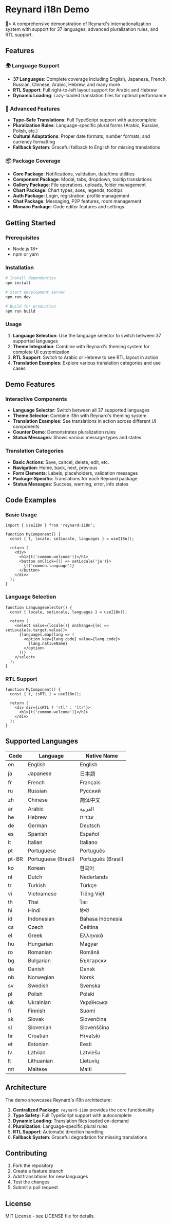 # Reynard i18n Demo

🦦> A comprehensive demonstration of Reynard's internationalization system with support for 37 languages, advanced pluralization rules, and RTL support.

## Features

### 🌍 Language Support

- **37 Languages**: Complete coverage including English, Japanese, French, Russian, Chinese, Arabic, Hebrew, and many more
- **RTL Support**: Full right-to-left layout support for Arabic and Hebrew
- **Dynamic Loading**: Lazy-loaded translation files for optimal performance

### 🎯 Advanced Features

- **Type-Safe Translations**: Full TypeScript support with autocomplete
- **Pluralization Rules**: Language-specific plural forms (Arabic, Russian, Polish, etc.)
- **Cultural Adaptations**: Proper date formats, number formats, and currency formatting
- **Fallback System**: Graceful fallback to English for missing translations

### 📦 Package Coverage

- **Core Package**: Notifications, validation, date/time utilities
- **Component Package**: Modal, tabs, dropdown, tooltip translations
- **Gallery Package**: File operations, uploads, folder management
- **Chart Package**: Chart types, axes, legends, tooltips
- **Auth Package**: Login, registration, profile management
- **Chat Package**: Messaging, P2P features, room management
- **Monaco Package**: Code editor features and settings

## Getting Started

### Prerequisites

- Node.js 18+
- npm or yarn

### Installation

```bash
# Install dependencies
npm install

# Start development server
npm run dev

# Build for production
npm run build
```

### Usage

1. **Language Selection**: Use the language selector to switch between 37 supported languages
2. **Theme Integration**: Combine with Reynard's theming system for complete UI customization
3. **RTL Support**: Switch to Arabic or Hebrew to see RTL layout in action
4. **Translation Examples**: Explore various translation categories and use cases

## Demo Features

### Interactive Components

- **Language Selector**: Switch between all 37 supported languages
- **Theme Selector**: Combine i18n with Reynard's theming system
- **Translation Examples**: See translations in action across different UI components
- **Counter Demo**: Demonstrates pluralization rules
- **Status Messages**: Shows various message types and states

### Translation Categories

- **Basic Actions**: Save, cancel, delete, edit, etc.
- **Navigation**: Home, back, next, previous
- **Form Elements**: Labels, placeholders, validation messages
- **Package-Specific**: Translations for each Reynard package
- **Status Messages**: Success, warning, error, info states

## Code Examples

### Basic Usage

```tsx
import { useI18n } from 'reynard-i18n';

function MyComponent() {
  const { t, locale, setLocale, languages } = useI18n();
  
  return (
    <div>
      <h1>{t('common.welcome')}</h1>
      <button onClick={() => setLocale('ja')}>
        {t('common.language')}
      </button>
    </div>
  );
}
```

### Language Selection

```tsx
function LanguageSelector() {
  const { locale, setLocale, languages } = useI18n();
  
  return (
    <select value={locale()} onChange={(e) => setLocale(e.target.value)}>
      {languages.map(lang => (
        <option key={lang.code} value={lang.code}>
          {lang.nativeName}
        </option>
      ))}
    </select>
  );
}
```

### RTL Support

```tsx
function MyComponent() {
  const { t, isRTL } = useI18n();
  
  return (
    <div dir={isRTL ? 'rtl' : 'ltr'}>
      <h1>{t('common.welcome')}</h1>
    </div>
  );
}
```

## Supported Languages

| Code | Language | Native Name |
|------|----------|-------------|
| en | English | English |
| ja | Japanese | 日本語 |
| fr | French | Français |
| ru | Russian | Русский |
| zh | Chinese | 简体中文 |
| ar | Arabic | العربية |
| he | Hebrew | עברית |
| de | German | Deutsch |
| es | Spanish | Español |
| it | Italian | Italiano |
| pt | Portuguese | Português |
| pt-BR | Portuguese (Brazil) | Português (Brasil) |
| ko | Korean | 한국어 |
| nl | Dutch | Nederlands |
| tr | Turkish | Türkçe |
| vi | Vietnamese | Tiếng Việt |
| th | Thai | ไทย |
| hi | Hindi | हिन्दी |
| id | Indonesian | Bahasa Indonesia |
| cs | Czech | Čeština |
| el | Greek | Ελληνικά |
| hu | Hungarian | Magyar |
| ro | Romanian | Română |
| bg | Bulgarian | Български |
| da | Danish | Dansk |
| nb | Norwegian | Norsk |
| sv | Swedish | Svenska |
| pl | Polish | Polski |
| uk | Ukrainian | Українська |
| fi | Finnish | Suomi |
| sk | Slovak | Slovenčina |
| sl | Slovenian | Slovenščina |
| hr | Croatian | Hrvatski |
| et | Estonian | Eesti |
| lv | Latvian | Latviešu |
| lt | Lithuanian | Lietuvių |
| mt | Maltese | Malti |

## Architecture

The demo showcases Reynard's i18n architecture:

1. **Centralized Package**: `reynard-i18n` provides the core functionality
2. **Type Safety**: Full TypeScript support with autocomplete
3. **Dynamic Loading**: Translation files loaded on-demand
4. **Pluralization**: Language-specific plural rules
5. **RTL Support**: Automatic direction handling
6. **Fallback System**: Graceful degradation for missing translations

## Contributing

1. Fork the repository
2. Create a feature branch
3. Add translations for new languages
4. Test the changes
5. Submit a pull request

## License

MIT License - see LICENSE file for details.
